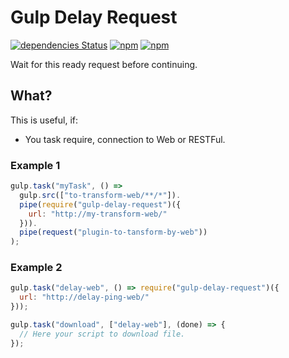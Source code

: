 # Gulp Delay Request

[![dependencies Status](https://david-dm.org/JonDotsoy/gulp-delay-request/status.svg)](https://david-dm.org/JonDotsoy/gulp-delay-request)
[![npm](https://img.shields.io/npm/v/gulp-delay-request.svg)](https://www.npmjs.com/package/gulp-delay-request)
[![npm](https://img.shields.io/npm/l/gulp-delay-request.svg)](https://www.npmjs.com/package/gulp-delay-request)

Wait for this ready request before continuing.

## What?
This is useful, if:
* You task require, connection to Web or RESTFul.

### Example 1
```javascript
gulp.task("myTask", () =>
  gulp.src(["to-transform-web/**/*"]).
  pipe(require("gulp-delay-request")({
    url: "http://my-transform-web/"
  })).
  pipe(request("plugin-to-tansform-by-web"))
);
```

### Example 2
```javascript
gulp.task("delay-web", () => require("gulp-delay-request")({
  url: "http://delay-ping-web/"
}));

gulp.task("download", ["delay-web"], (done) => {
  // Here your script to download file.
});
```
